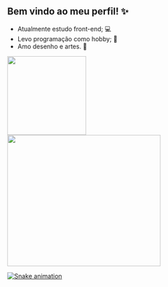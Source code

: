 ## Bem vindo ao meu perfil! ✨

- Atualmente estudo front-end; 💻
- Levo programação como hobby; 🌱
- Amo desenho e artes. 🎨
<div>
  <a href="https://github.com/julmiranda">
  <img height="180cm" src="https://github-readme-stats.vercel.app/api?username=julmiranda&show_icons=true&theme=bear&count_private=true">
  <img width="350cm" height="300cm" src="https://github-readme-stats.vercel.app/api/top-langs/?username=julmiranda&theme=bear&layout=compact">
</div>
  
![Snake animation](https://github.com/julmiranda/julmiranda/blob/output/github-contribution-grid-snake.svg)
